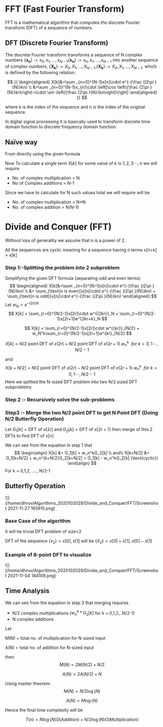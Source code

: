 # FFT (Fast Fourier Transform)

FFT is a mathematical algorithm that computes the discrete Fourier transform (DFT) of a sequence of numbers.

## DFT (Discrete Fourier Transform)

The discrete Fourier transform transforms a sequence of N complex numbers ${ \left\{\mathbf {x_{n}} \right\}:=x_{0},x_{1},\ldots ,x_{N-1}}{ \left\{\mathbf {x_{n}} \right\}:=x_{0},x_{1},\ldots ,x_{N-1}}$ into another sequence of complex numbers, ${ \left\{\mathbf {X_{k}} \right\}:=X_{0},X_{1},\ldots ,X_{N-1},}{ \left\{\mathbf {X_{k}} \right\}:=X_{0},X_{1},\ldots ,X_{N-1},}$ which is defined by the following relation:


$$
{{
\begin{aligned}
    X[k]&=\sum _{n=0}^{N-1}x[n]\cdot e^{-{\frac {i2\pi }{N}}kn} \\
    &=\sum _{n=0}^{N-1}x_{n}\cdot \left[\cos \left({\frac {2\pi }{N}}kn\right)-i\cdot \sin \left({\frac {2\pi }{N}}kn\right)\right]
\end{aligned}
}}
$$

where $k$ is the index of the sequence and $n$ is the index of the original sequence.

In digital signal processing it is basically used to transform discrete time domain function to discrete frequency domain function.

## Naïve way

From directly using the given formula

Now To calculate a single term $X[k]$​ for some value of k in $1,2,3\cdots,n$​ we will require

* No. of complex multiplication = N
* No  of Complex additions = N-1

Since we have to calculate for N such values total we will require will be

* No. of complex multiplication = N*N
* No. of complex addition = N(N-1)

# Divide and Conquer (FFT)

Without loss of generality we assume that n is a power of 2.

All the sequences are cyclic meaning for a sequence having n terms x[n+k] = x[k]

### Step 1:-Splitting the problem into 2 subproblem

Simplifying the given DFT formula (separating odd and even terms)
$$
\begin{aligned}
    X[k]&=\sum _{n=0}^{N-1}x[n]\cdot e^{-{\frac {i2\pi }{N}}kn} \\
    &= \sum_{\text{n is even}}x[n]\cdot e^{-{\frac {i2\pi }{N}}kn} + \sum_{\text{n is odd}}x[n]\cdot e^{-{\frac {i2\pi }{N}}kn}
 \end{aligned}
$$
Let $w_N = e^{-i2\pi/N}$
$$
X[k] = \sum_{r=0}^{N/2-1}x[2r]\cdot w^{{2kr}}_N + \sum_{r=0}^{N/2-1}x[2r+1]w^{2kr+k}_N
$$

$$
X[k] = \sum_{r=0}^{N/2-1}x[2r]\cdot w^{{kr}}_{N/2} + w_N^k\sum_{r=0}^{N/2-1}x[2r+1]w^{kr}_{N/2}
$$

$$
X[k] = N/2\text{ point DFT of }x(2r) + N/2\text{ point DFT of }x(2r+1).w_n^k \ \ for \ k = 0,1\cdots,N/2-1
$$

and
$$
X[k+N/2] = N/2\text{ point DFT of }x(2r) - N/2\text{ point DFT of }x(2r+1).w_n^k \ \ for \ k = 0,1\cdots,N/2-1
$$
Here we splitted the N-sized DFT problem into two N/2 sized DFT subproblems

### Step 2 :- Recursively solve the sub-problems

### Step3 :- Merge the two N/2 point DFT to get N Point DFT (Doing N/2 Butterfly Operation)

Let $G_1[k] = \text{DFT of }x[2r]$ and $G_2[k] = \text{DFT of }x[2r+1]$​​ then merge of this 2 DFTs to find DFT of  x[n]

We can see from the equation in step 1 that
$$
\begin{align}
X[k] &= G_1[k] + w_n^kG_2[k] \\
and\\
X[k+N/2] &= G_1[k+N/2] + w_n^{k+N/2}G_2[k+N/2] = G_1[k] - w_n^kG_2[k] (\text{cyclic})
\end{align}
$$
For k = 0,1,2, ...., N/2-1

## Butterfly Operation

![](/home/dhruv/Algorithms_2020102029/Divide_and_Conquer/FFT/Screenshot 2021-11-27 165615.png)

### Base Case of the algorithm

It will be trivial DFT problem of size=2

DFT of the sequence $\{x_2\} = x[0],x[1]$ will be $\{X_2\} = x[0] + x[1],x[0]-x[1]$

### Example of 8-point DFT to visualize

![](/home/dhruv/Algorithms_2020102029/Divide_and_Conquer/FFT/Screenshot 2021-11-04 184109.png)



## Time Analysis

We can see from the equation in step 3 that merging requires

* N/2 complex multiplications ($w_n^k * G_2[k]$ for k = 0,1,2,..N/2-1)
* N complex additions

Let

M(N) = total no. of multiplication for N-sized input

A(N) = total no. of addition for N-sized input

then
$$
M(N) = 2M(N/2) + N/2
$$

$$
A(N) = 2A(N/2) + N
$$

Using master theorem:
$$
M(N)  = N/2\log(N)
$$

$$
A(N) = N\log(N)
$$

Hence the final time complexity will be

$$
T(n) = N\log(N)O(Addition) + N/2\log(N)O(Multiplication)
$$
